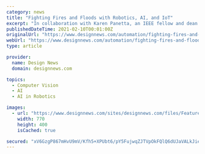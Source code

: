 ```yaml
---
category: news
title: "Fighting Fires and Floods with Robotics, AI, and IoT"
excerpt: "In collaboration with Karen Panetta, an IEEE fellow and dean of Graduate Education at Tufts University’s School of Engineering, the department is using AI for object recognition. The goal is to be able to use a drone or robot that can locate objects in a ..."
publishedDateTime: 2021-02-10T00:01:00Z
originalUrl: "https://www.designnews.com/automation/fighting-fires-and-floods-robotics-ai-and-iot"
webUrl: "https://www.designnews.com/automation/fighting-fires-and-floods-robotics-ai-and-iot"
type: article

provider:
  name: Design News
  domain: designnews.com

topics:
  - Computer Vision
  - AI
  - AI in Robotics

images:
  - url: "https://www.designnews.com/sites/designnews.com/files/Feature_0.png"
    width: 770
    height: 400
    isCached: true

secured: "xV6GzgP867mHvU9mV/Kfh5+XPUbt6/pY5FujwqZJTVpOkFQlQ6dUJaVALkJieIOCnsRckPqAXJo+RQ+YDFlaiz/wOd2341U4dWtJpm/OCGnD9IwC7nZqb6mEn0WP8RhQgO3lWe4ofk0jUTm72cJn7lkvCzUs+Z/7d2JlUSiwDT4V09gZdpqGa0zIzVuTD6OaWutrJLSBogNpd39GNNwQTKM8ZoIp2xQd3lHO9mosfjzoYitqygr4zZ6hMCjxvsa3gxAakgQrPwMbnPc5YFTicIbE+D0Gu0ACfYNWYS0SlWk1MlAoNiw2CqLc472Kou+0+KYSUxdocOPFjTA1NbOGG+CNmXzMe6JhklJpkWrIrB0=;83s1WiptebSOD+lHjN4kjg=="
---
```


